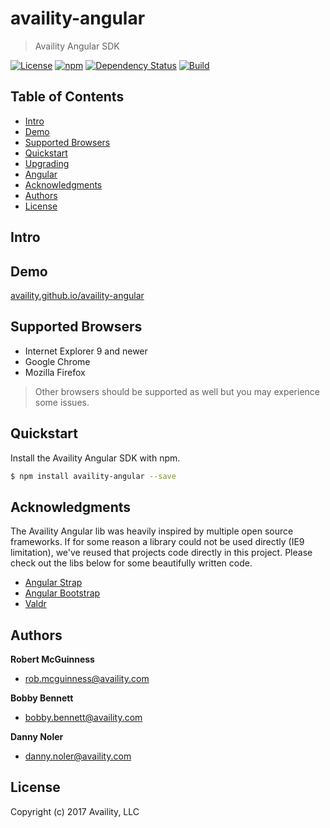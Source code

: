 # availity-angular

> Availity Angular SDK

[![License](https://img.shields.io/badge/license-MIT-blue.svg?style=flat-square&label=license)](http://opensource.org/licenses/MIT)
[![npm](https://img.shields.io/npm/v/availity-angular.svg?style=flat-square)]()
[![Dependency Status](https://img.shields.io/david/dev/Availity/availity-angular.svg?style=flat-square)](https://david-dm.org/Availity/availity-angular)
[![Build](https://img.shields.io/travis/Availity/availity-angular.svg?style=flat-square&label=build)](https://travis-ci.org/Availity/availity-angular)

## Table of Contents

* [Intro](#intro)
* [Demo](#demo)
* [Supported Browsers](#supported-browsers)
* [Quickstart](#quickstart)
* [Upgrading](#upgrading)
* [Angular](#angular)
* [Acknowledgments](#acknowledgments)
* [Authors](#authors)
* [License](#license)

## Intro

## Demo

[availity.github.io/availity-angular](http://availity.github.io/availity-angular/)

## Supported Browsers

* Internet Explorer 9 and newer
* Google Chrome
* Mozilla Firefox

> Other browsers should be supported as well but you may experience some issues.

## Quickstart

Install the Availity Angular SDK with npm.

```bash
$ npm install availity-angular --save
```

## Acknowledgments

The Availity Angular lib was heavily inspired by multiple open source frameworks.  If for some reason a library could not be used directly (IE9 limitation), we've reused that projects code directly in this project.  Please check out the libs below for some beautifully written code.

+ [Angular Strap](https://github.com/mgcrea/angular-strap)
+ [Angular Bootstrap](https://github.com/angular-ui/bootstrap)
+ [Valdr](https://github.com/netceteragroup/valdr)

## Authors

**Robert McGuinness**
+ [rob.mcguinness@availity.com](rob.mcguinness@availity.com)

**Bobby Bennett**
+ [bobby.bennett@availity.com](bobby.bennett@availity.com)

**Danny Noler**
+ [danny.noler@availity.com](danny.noler@availity.com)

## License

Copyright (c) 2017 Availity, LLC
